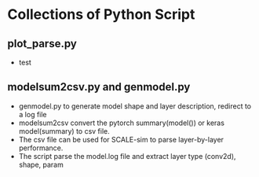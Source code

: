 # Collections of Python Script

## plot_parse.py
- test


## modelsum2csv.py and genmodel.py
* genmodel.py to generate model shape and layer description, redirect to a log file 
* modelsum2csv convert the pytorch summary(model()) or keras model(summary) to csv file.
* The csv file can be used for SCALE-sim to parse layer-by-layer performance.
* The script parse the model.log file and extract layer type (conv2d), shape, param